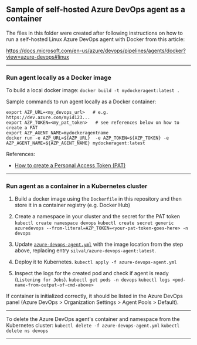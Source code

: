 ## Sample of self-hosted Azure DevOps agent as a container

The files in this folder were created after following instructions on how to run a self-hosted Linux Azure DevOps agent with Docker from this article:

https://docs.microsoft.com/en-us/azure/devops/pipelines/agents/docker?view=azure-devops#linux

---

### Run agent locally as a Docker image

To build a local docker image:
`docker build -t mydockeragent:latest .`

Sample commands to run agent locally as a Docker container:
```
export AZP_URL=<my_devops_url>   # e.g. https://dev.azure.com/myid123...
export AZP_TOKEN=<my_pat_token>   # see references below on how to create a PAT
export AZP_AGENT_NAME=mydockeragentname
docker run -e AZP_URL=${AZP_URL}  -e AZP_TOKEN=${AZP_TOKEN} -e AZP_AGENT_NAME=${AZP_AGENT_NAME} mydockeragent:latest
```

References:
- [How to create a Personal Access Token (PAT)](https://docs.microsoft.com/en-us/azure/devops/organizations/accounts/use-personal-access-tokens-to-authenticate?view=azure-devops&tabs=preview-page)

---

### Run agent as a container in a Kubernetes cluster

1. Build a docker image using the `Dockerfile` in this repository and then store it in a container registry (e.g. Docker Hub)

2. Create a namespace in your cluster and the secret for the PAT token
   `kubectl create namespace devops`
   `kubectl create secret generic azuredevops --from-literal=AZP_TOKEN=<your-pat-token-goes-here> -n devops`

3. Update [`azure-devops-agent.yml`](./azure-devops-agent.yml) with the image location from the step above, replacing entry `silval/azure-devops-agent:latest`. 

4. Deploy it to Kubernetes.
   `kubectl apply -f azure-devops-agent.yml`

5. Inspect the logs for the created pod and check if agent is ready (`Listening for Jobs`).
   `kubectl get pods -n devops`
   `kubectl logs <pod-name-from-output-of-cmd-above>`

If container is initialized correctly, it should be listed in the Azure DevOps panel (Azure DevOps > Organization Settings > Agent Pools > Default).

---

To delete the Azure DevOps agent's container and namespace from the Kubernetes cluster:
   `kubectl delete -f azure-devops-agent.yml`
   `kubectl delete ns devops`

---